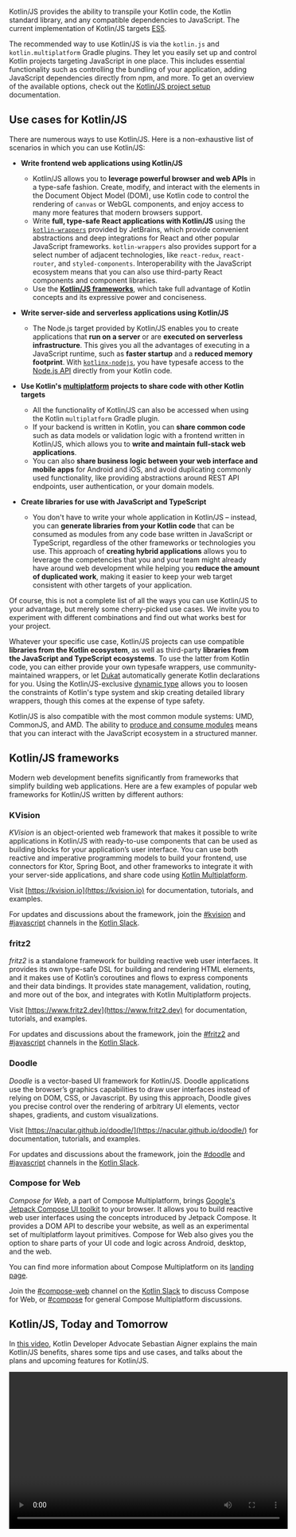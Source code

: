 [//]: # (title: Kotlin for JavaScript)

Kotlin/JS provides the ability to transpile your Kotlin code, the Kotlin standard library, and any compatible dependencies
to JavaScript. The current implementation of Kotlin/JS targets [ES5](https://www.ecma-international.org/ecma-262/5.1/).

The recommended way to use Kotlin/JS is via the `kotlin.js` and `kotlin.multiplatform` Gradle plugins. They let you easily set up and control Kotlin projects targeting JavaScript in one place. This includes essential functionality
such as controlling the bundling of your application, adding JavaScript dependencies directly from npm, and more. To get
an overview of the available options, check out the [Kotlin/JS project setup](js-project-setup.md) documentation.

## Use cases for Kotlin/JS

There are numerous ways to use Kotlin/JS. Here is a non-exhaustive list of
scenarios in which you can use Kotlin/JS:

* **Write frontend web applications using Kotlin/JS**
    * Kotlin/JS allows you to **leverage powerful browser and web APIs** in a type-safe fashion. Create, modify, and interact
      with the elements in the Document Object Model (DOM), use Kotlin code to control the rendering of `canvas` or WebGL components,
      and enjoy access to many more features that modern browsers support.
    * Write **full, type-safe React applications with Kotlin/JS** using the [`kotlin-wrappers`](https://github.com/JetBrains/kotlin-wrappers)
      provided by JetBrains, which provide convenient abstractions and deep integrations for React and other popular JavaScript frameworks.
      `kotlin-wrappers` also provides support for a select number of adjacent technologies, like
      `react-redux`, `react-router`, and `styled-components`. Interoperability with the JavaScript ecosystem means that
      you can also use third-party React components and component libraries.
    * Use the **[Kotlin/JS frameworks](#kotlin-js-frameworks)**, which take full advantage of Kotlin concepts and its expressive power
      and conciseness.

* **Write server-side and serverless applications using Kotlin/JS**
    * The Node.js target provided by Kotlin/JS enables you to create applications that **run on a server** or are
      **executed on serverless infrastructure**. This gives you all the advantages of executing in a
      JavaScript runtime, such as **faster startup** and a **reduced memory footprint**. With [`kotlinx-nodejs`](https://github.com/Kotlin/kotlinx-nodejs),
      you have typesafe access to the [Node.js API](https://nodejs.org/docs/latest/api/) directly from your Kotlin code.

*  **Use Kotlin's [multiplatform](multiplatform.md) projects to share code with other Kotlin targets**
    * All the functionality of Kotlin/JS can also be accessed when using the Kotlin `multiplatform` Gradle plugin.
    * If your backend is written in Kotlin, you can **share common code** such as data models or validation logic
    with a frontend written in Kotlin/JS, which allows you to **write and maintain full-stack web applications**.
    * You can also **share business logic between your web interface and mobile apps** for Android and iOS, and avoid
    duplicating commonly used functionality, like providing abstractions around REST API endpoints, user authentication,
    or your domain models.

* **Create libraries for use with JavaScript and TypeScript**
    * You don't have to write your whole application in Kotlin/JS – instead, you can **generate libraries from your
      Kotlin code** that can be consumed as modules from any code base written in JavaScript or TypeScript, regardless of the
      other frameworks or technologies you use. This approach of **creating hybrid applications** allows you to leverage the
      competencies that you and your team might already have around web development while helping you **reduce the amount
      of duplicated work**, making it easier to keep your web target consistent with other targets of your application.

Of course, this is not a complete list of all the ways you can use Kotlin/JS to your advantage, but merely some cherry-picked
use cases. We invite you to experiment with different combinations and find out what works best for your project.

Whatever your specific use case, Kotlin/JS projects can use compatible **libraries from the Kotlin ecosystem**,
as well as third-party **libraries from the JavaScript and TypeScript ecosystems**. To use the latter from Kotlin code,
you can either provide your own typesafe wrappers, use community-maintained wrappers, or let [Dukat](js-external-declarations-with-dukat.md)
automatically generate Kotlin declarations for you. Using the Kotlin/JS-exclusive [dynamic type](dynamic-type.md) allows
you to loosen the constraints of Kotlin's type system and skip creating detailed library wrappers, though this comes at the expense of type safety.

Kotlin/JS is also compatible with the most common module systems: UMD, CommonJS, and AMD. The ability to [produce and consume modules](js-modules.md)
means that you can interact with the JavaScript ecosystem in a structured manner.

## Kotlin/JS frameworks

Modern web development benefits significantly from frameworks that simplify building web applications.
Here are a few examples of popular web frameworks for Kotlin/JS written by different authors:

### KVision

_KVision_ is an object-oriented web framework that makes it possible to write applications in Kotlin/JS with ready-to-use components
that can be used as building blocks for your application’s user interface. You can use both reactive and imperative programming
models to build your frontend, use connectors for Ktor, Spring Boot, and other frameworks to integrate it with your server-side
applications, and share code using [Kotlin Multiplatform](multiplatform.md).

Visit [https://kvision.io](https://kvision.io) for documentation, tutorials, and examples.

For updates and discussions about the framework, join the [#kvision](https://kotlinlang.slack.com/messages/kvision) and
[#javascript](https://kotlinlang.slack.com/archives/C0B8L3U69) channels in the [Kotlin Slack](https://surveys.jetbrains.com/s3/kotlin-slack-sign-up).

### fritz2

_fritz2_ is a standalone framework for building reactive web user interfaces. It provides its own type-safe DSL for building
and rendering HTML elements, and it makes use of Kotlin’s coroutines and flows to express components and their data bindings.
It provides state management, validation, routing, and more out of the box, and integrates with Kotlin Multiplatform projects.

Visit [https://www.fritz2.dev](https://www.fritz2.dev) for documentation, tutorials, and examples.

For updates and discussions about the framework, join the [#fritz2](https://kotlinlang.slack.com/messages/fritz2) and
[#javascript](https://kotlinlang.slack.com/archives/C0B8L3U69) channels in the [Kotlin Slack](https://surveys.jetbrains.com/s3/kotlin-slack-sign-up).

### Doodle

_Doodle_ is a vector-based UI framework for Kotlin/JS. Doodle applications use the browser’s graphics capabilities to draw
user interfaces instead of relying on DOM, CSS, or Javascript. By using this approach, Doodle gives you precise control
over the rendering of arbitrary UI elements, vector shapes, gradients, and custom visualizations.

Visit [https://nacular.github.io/doodle/](https://nacular.github.io/doodle/) for documentation, tutorials, and examples.

For updates and discussions about the framework, join the [#doodle](https://kotlinlang.slack.com/messages/doodle) and
[#javascript](https://kotlinlang.slack.com/archives/C0B8L3U69) channels in the [Kotlin Slack](https://surveys.jetbrains.com/s3/kotlin-slack-sign-up).

### Compose for Web

_Compose for Web_, a part of Compose Multiplatform, brings [Google's Jetpack Compose UI toolkit](https://developer.android.com/jetpack/compose)
to your browser. It allows you to build reactive web user interfaces using the concepts introduced by Jetpack Compose.
It provides a DOM API to describe your website, as well as an experimental set of multiplatform layout primitives.
Compose for Web also gives you the option to share parts of your UI code and logic across Android, desktop, and the web.

You can find more information about Compose Multiplatform on its [landing page](https://www.jetbrains.com/lp/compose-mpp/).

Join the [#compose-web](https://kotlinlang.slack.com/archives/C01F2HV7868) channel on the [Kotlin Slack](https://surveys.jetbrains.com/s3/kotlin-slack-sign-up)
to discuss Compose for Web, or [#compose](https://kotlinlang.slack.com/archives/CJLTWPH7S) for general Compose Multiplatform discussions.

## Kotlin/JS, Today and Tomorrow

In [this video](https://www.youtube.com/watch?v=fZUL8_kgHXg), Kotlin Developer Advocate Sebastian Aigner explains the
main Kotlin/JS benefits, shares some tips and use cases, and talks about the plans and upcoming features for Kotlin/JS.

<video width="560" height="315" href="fZUL8_kgHXg" title="Kotlin/JS, Today and Tomorrow"/>

## Get started with Kotlin/JS

If you're new to Kotlin, a good first step is to familiarize yourself with the [basic syntax](basic-syntax.md) of the language.

To start using Kotlin for JavaScript, please refer to [Set up a Kotlin/JS project](js-project-setup.md). You can also
pick a [hands-on](#hands-on-labs-for-kotlin-js) lab to work through or check out the list of [Kotlin/JS sample projects](#sample-projects-for-kotlin-js)
for inspiration. They contain useful snippets and patterns and can serve as nice jump-off points for your own projects.

## Hands-on labs for Kotlin/JS

* [Building Web Applications with React and Kotlin/JS](https://play.kotlinlang.org/hands-on/Building%20Web%20Applications%20with%20React%20and%20Kotlin%20JS/01_Introduction)
guides you through the process of building a simple web application using the React framework, shows how a type-safe Kotlin
DSL for HTML makes it easy to build reactive DOM elements, and illustrates how to use third-party React components and
obtain information from APIs, all while writing the whole application logic in pure Kotlin/JS.

* [Building a Full Stack Web App with Kotlin Multiplatform](https://play.kotlinlang.org/hands-on/Full%20Stack%20Web%20App%20with%20Kotlin%20Multiplatform/01_Introduction)
teaches the concepts behind building an application that targets Kotlin/JVM and Kotlin/JS by building a client-server
application that makes use of shared code, serialization, and other multiplatform paradigms. It also provides a brief
introduction to working with Ktor both as a server- and client-side framework.

## Sample projects for Kotlin/JS

* [Full-stack Spring collaborative to-do list](https://github.com/Kotlin/full-stack-spring-collaborative-todo-list-sample)
shows how to create a to-do list for collaborative work using `kotlin-multiplatform` with JS and JVM targets, Spring
for the backend, Kotlin/JS with React for the frontend, and RSocket.
* [Kotlin/JS and React Redux to-do list](https://github.com/Kotlin/react-redux-js-ir-todo-list-sample) implements
the React Redux to-do list using JS libraries (`react`, `react-dom`, `react-router`, `redux`, and `react-redux`)
from npm and Webpack to bundle, minify, and run the project.
* [Full-stack demo application](https://github.com/Kotlin/full-stack-web-jetbrains-night-sample) guides you through
the process of building an app with a feed containing user-generated posts and comments. All data is stubbed by
the fakeJSON and JSON Placeholder services.

## New Kotlin/JS IR compiler

The [new Kotlin/JS IR compiler](js-ir-compiler.md) (currently with [Beta](components-stability.md) stability) comes with
a number of improvements over the current default compiler. For example, it reduces the size of generated executables
via dead code elimination and provides smoother interoperability with the JavaScript ecosystem and its tooling.
By generating TypeScript declaration files (d.ts) from Kotlin code, the new compiler makes it easier to create “hybrid”
applications that mix TypeScript and Kotlin code and to leverage code-sharing functionality using Kotlin Multiplatform.

To learn more about the available features in the new Kotlin/JS IR compiler and how to try it for your project, visit the
[Kotlin/JS IR compiler documentation page](js-ir-compiler.md) and the [migration guide](js-ir-migration.md).

## Join the Kotlin/JS community

You can also join the [#javascript](https://kotlinlang.slack.com/archives/C0B8L3U69) channel in the official [Kotlin Slack](https://surveys.jetbrains.com/s3/kotlin-slack-sign-up)
to chat with the community and the team.